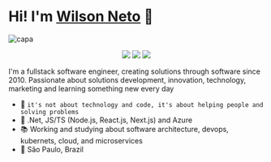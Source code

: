 # Hi! I'm [Wilson Neto](https://linktr.ee/wilsonnetodev) 👋

![capa](https://user-images.githubusercontent.com/20674439/216845327-fbac673a-2879-4d81-a3c8-7377080674b9.jpg)

<p align="center">
    <a href="https://www.linkedin.com/in/wilsonnetobr/"><img src="https://img.shields.io/badge/-LinkedIn-2D2B55?style=flat-square&logo=linkedin&logoColor=white"/></a>
    <a href="https://www.youtube.com/@wilsonneto-dev/videos"><img src="https://img.shields.io/badge/-Youtube-2D2B55?style=flat-square&logo=Youtube&logoColor=white"/></a>
    <a href="https://www.twitch.tv/wilsonnetodev"><img src="https://img.shields.io/badge/-Twitch-2D2B55?style=flat-square&logo=Twitch&logoColor=white"/></a>
</p>

I'm a fullstack software engineer, creating solutions through software since 2010. Passionate about solutions development, innovation, technology, marketing and learning something new every day<br />

- :rocket: `it's not about technology and code, it's about helping people and solving problems`
- :purple_heart: .Net, JS/TS (Node.js, React.js, Next.js) and Azure
- :books: Working and studying about software architecture, devops, kubernets, cloud, and microservices
- :pushpin: São Paulo, Brazil   
